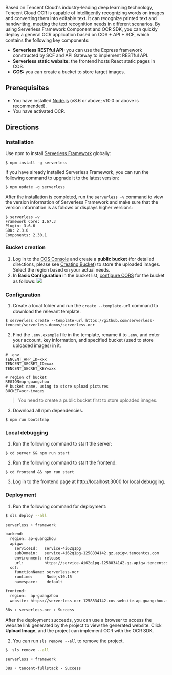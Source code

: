 Based on Tencent Cloud's industry-leading deep learning technology, Tencent Cloud OCR is capable of intelligently recognizing words on images and converting them into editable text. It can recognize printed text and handwriting, meeting the text recognition needs in different scenarios.
By using Serverless Framework Component and OCR SDK, you can quickly deploy a general OCR application based on COS + API + SCF, which contains the following key components:

- **Serverless RESTful API:** you can use the Express framework constructed by SCF and API Gateway to implement RESTful API.
- **Serverless static website:** the frontend hosts React static pages in COS.
- **COS:** you can create a bucket to store target images.

## Prerequisites

- You have installed [Node.js](https://nodejs.org/en/) (v8.6 or above; v10.0 or above is recommended).
- You have activated OCR.

## Directions

### Installation

Use npm to install [Serverless Framework](https://github.com/serverless/serverless) globally:

```shell
$ npm install -g serverless
```

If you have already installed Serverless Framework, you can run the following command to upgrade it to the latest version:

```shell
$ npm update -g serverless
```

After the installation is completed, run the `serverless -v` command to view the version information of Serverless Framework and make sure that the version information is as follows or displays higher versions:

```shell
$ serverless –v
Framework Core: 1.67.3
Plugin: 3.6.6
SDK: 2.3.0
Components: 2.30.1
```

### Bucket creation

1. Log in to the [COS Console](https://console.cloud.tencent.com/cos5) and create a **public bucket** (for detailed directions, please see [Creating Bucket](https://intl.cloud.tencent.com/document/product/436/13309)) to store the uploaded images. Select the region based on your actual needs.
2. In **Basic Configuration** in the bucket list, [configure CORS](https://intl.cloud.tencent.com/document/product/436/13318) for the bucket as follows:
![](https://main.qcloudimg.com/raw/780bf83cad9d11449c958e53b0d11e89.png)

### Configuration

1. Create a local folder and run the `create --template-url` command to download the relevant template.

```console
$ serverless create --template-url https://github.com/serverless-tencent/serverless-demos/serverless-ocr
```

2. Find the `.env.example` file in the template, rename it to `.env`, and enter your account, key information, and specified bucket (used to store uploaded images) in it.

```
# .env
TENCENT_APP_ID=xxx
TENCENT_SECRET_ID=xxx
TENCENT_SECRET_KEY=xxx

# region of bucket
REGION=ap-guangzhou
# bucket name, using to store upload pictures
BUCKET=ocr-images
```
>You need to create a public bucket first to store uploaded images.

3. Download all npm dependencies.

```console
$ npm run bootstrap
```
### Local debugging

1. Run the following command to start the server:
```
$ cd server && npm run start
```
2. Run the following command to start the frontend:
```
$ cd frontend && npm run start
```
3. Log in to the frontend page at http://localhost:3000 for local debugging.

### Deployment

1. Run the following command for deployment:

```bash
$ sls deploy --all

serverless ⚡ framework

backend: 
  region: ap-guangzhou
  apigw: 
    serviceId:   service-4i62q1pg
    subDomain:   service-4i62q1pg-1258834142.gz.apigw.tencentcs.com
    environment: release
    url:         https://service-4i62q1pg-1258834142.gz.apigw.tencentcs.com/release/
  scf: 
    functionName: serverless-ocr
    runtime:      Nodejs10.15
    namespace:    default

frontend: 
  region:  ap-guangzhou
  website: https://serverless-ocr-1258834142.cos-website.ap-guangzhou.myqcloud.com

38s › serverless-ocr › Success

```

After the deployment succeeds, you can use a browser to access the website link generated by the project to view the generated website. Click **Upload Image**, and the project can implement OCR with the OCR SDK.


2. You can run `sls remove --all` to remove the project.

```bash
$  sls remove --all

serverless ⚡ framework

38s › tencent-fullstack › Success
```
